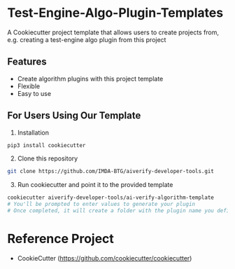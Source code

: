 # Test-Engine-Algo-Plugin-Templates

A Cookiecutter project template that allows users to create projects from, e.g. creating a test-engine algo plugin from this project

## Features
- Create algorithm plugins with this project template
- Flexible
- Easy to use

## For Users Using Our Template

1. Installation
  ```bash
  pip3 install cookiecutter
  ```

2. Clone this repository
  ```bash
  git clone https://github.com/IMDA-BTG/aiverify-developer-tools.git
  ``` 
3. Run cookiecutter and point it to the provided template
  ```bash
  cookiecutter aiverify-developer-tools/ai-verify-algorithm-template 
  # You'll be prompted to enter values to generate your plugin
  # Once completed, it will create a folder with the plugin name you defined in your current working directory
  ```
  
# Reference Project
  - CookieCutter (https://github.com/cookiecutter/cookiecutter)